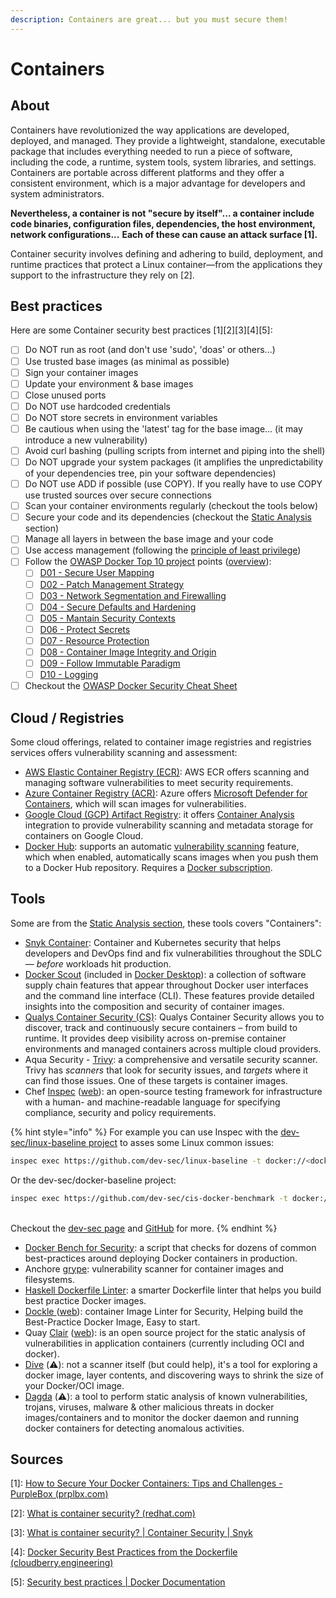 ```yaml
---
description: Containers are great... but you must secure them!
---
```


# Containers

## About

Containers have revolutionized the way applications are developed, deployed, and managed. They provide a lightweight, standalone, executable package that includes everything needed to run a piece of software, including the code, a runtime, system tools, system libraries, and settings. Containers are portable across different platforms and they offer a consistent environment, which is a major advantage for developers and system administrators.

**Nevertheless, a container is not "secure by itself"... a container include code binaries, configuration files, dependencies, the host environment, network configurations...** **Each of these can cause an attack surface \[1].**

Container security involves defining and adhering to build, deployment, and runtime practices that protect a Linux container—from the applications they support to the infrastructure they rely on \[2].

## Best practices

Here are some Container security best practices \[1]\[2]\[3]\[4]\[5]:

* [ ] Do NOT run as root (and don't use 'sudo', 'doas' or others...)
* [ ] Use trusted base images (as minimal as possible)
* [ ] Sign your container images
* [ ] Update your environment & base images
* [ ] Close unused ports
* [ ] Do NOT use hardcoded credentials
* [ ] Do NOT store secrets in environment variables
* [ ] Be cautious when using the 'latest' tag for the base image... (it may introduce a new vulnerability)
* [ ] Avoid curl bashing (pulling scripts from internet and piping into the shell)
* [ ] Do NOT upgrade your system packages (it amplifies the unpredictability of your dependencies tree, pin your software dependencies)
* [ ] Do NOT use ADD if possible (use COPY). If you really have to use COPY use trusted sources over secure connections
* [ ] Scan your container environments regularly (checkout the tools below)
* [ ] Secure your code and its dependencies (checkout the [Static Analysis](../tools/static-analysis.md) section)
* [ ] Manage all layers in between the base image and your code
* [ ] Use access management (following the [principle of least privilege](https://www.crowdstrike.com/cybersecurity-101/principle-of-least-privilege-polp/))
* [ ] Follow the [OWASP Docker Top 10 project](https://owasp.org/www-project-docker-top-10/https://owasp.org/www-project-docker-top-10/) points ([overview](https://github.com/OWASP/Docker-Security/blob/main/D00%20-%20Overview.md)):
  * [ ] [D01 - Secure User Mapping](https://github.com/OWASP/Docker-Security/blob/main/D01%20-%20Secure%20User%20Mapping.md)
  * [ ] [D02 - Patch Management Strategy](https://github.com/OWASP/Docker-Security/blob/main/D02%20-%20Patch%20Management%20Strategy.md)
  * [ ] [D03 - Network Segmentation and Firewalling](https://github.com/OWASP/Docker-Security/blob/main/D03%20-%20Network%20Segmentation%20and%20Firewalling.md)
  * [ ] [D04 - Secure Defaults and Hardening](https://github.com/OWASP/Docker-Security/blob/main/D04%20-%20Secure%20Defaults%20and%20Hardening.md)
  * [ ] [D05 - Mantain Security Contexts](https://github.com/OWASP/Docker-Security/blob/main/D05%20-%20Maintain%20Security%20Contexts.md)
  * [ ] [D06 - Protect Secrets](https://github.com/OWASP/Docker-Security/blob/main/D06%20-%20Protect%20Secrets.md)
  * [ ] [D07 - Resource Protection](https://github.com/OWASP/Docker-Security/blob/main/D07%20-%20Resource%20Protection.md)
  * [ ] [D08 - Container Image Integrity and Origin](https://github.com/OWASP/Docker-Security/blob/main/D08%20-%20Container%20Image%20Integrity%20and%20Origin.md)
  * [ ] [D09 - Follow Immutable Paradigm](https://github.com/OWASP/Docker-Security/blob/main/D09%20-%20Follow%20Immutable%20Paradigm.md)
  * [ ] [D10 - Logging](https://github.com/OWASP/Docker-Security/blob/main/D10%20-%20Logging.md)
* [ ] Checkout the [OWASP Docker Security Cheat Sheet](https://cheatsheetseries.owasp.org/cheatsheets/Docker\_Security\_Cheat\_Sheet.html)

## Cloud / Registries

Some cloud offerings, related to container image registries and registries services offers vulnerability scanning and assessment:

* [AWS Elastic Container Registry (ECR)](https://aws.amazon.com/ecr/): AWS ECR offers scanning and managing software vulnerabilities to meet security requirements.
* [Azure Container Registry (ACR)](https://azure.microsoft.com/en-us/products/container-registry/): Azure offers [Microsoft Defender for Containers](https://learn.microsoft.com/en-us/azure/defender-for-cloud/defender-for-containers-introduction), which will scan images for vulnerabilities.
* [Google Cloud (GCP) Artifact Registry](https://cloud.google.com/artifact-registry): it offers [Container Analysis](https://cloud.google.com/container-analysis/docs) integration to provide vulnerability scanning and metadata storage for containers on Google Cloud.
* [Docker Hub](https://hub.docker.com/): supports an automatic [vulnerability scanning](https://docs.docker.com/docker-hub/vulnerability-scanning/) feature, which when enabled, automatically scans images when you push them to a Docker Hub repository. Requires a [Docker subscription](https://docs.docker.com/subscription/).

## Tools

Some are from the [Static Analysis section](../tools/static-analysis.md), these tools covers "Containers":

* [Snyk Container](https://snyk.io/product/container-vulnerability-management/): Container and Kubernetes security that helps developers and DevOps find and fix vulnerabilities throughout the SDLC — _before_ workloads hit production.
* [Docker Scout](https://www.docker.com/products/docker-scout/) (included in [Docker Desktop](https://www.docker.com/products/docker-desktop/)): a collection of software supply chain features that appear throughout Docker user interfaces and the command line interface (CLI). These features provide detailed insights into the composition and security of container images.
* [Qualys Container Security (CS)](https://www.qualys.com/apps/container-security/): Qualys Container Security allows you to discover, track and continuously secure containers – from build to runtime. It provides deep visibility across on-premise container environments and managed containers across multiple cloud providers.
* Aqua Security - [Trivy](https://aquasecurity.github.io/trivy):  a comprehensive and versatile security scanner. Trivy has _scanners_ that look for security issues, and _targets_ where it can find those issues. One of these targets is container images.
* Chef [Inspec](https://github.com/inspec/inspec) ([web](https://community.chef.io/tools/chef-inspec)): an open-source testing framework for infrastructure with a human- and machine-readable language for specifying compliance, security and policy requirements.

{% hint style="info" %}
For example you can use Inspec with the [dev-sec/linux-baseline project](https://github.com/dev-sec/linux-baseline) to asses some Linux common issues:

```bash
inspec exec https://github.com/dev-sec/linux-baseline -t docker://<docker_id>
```

Or the dev-sec/docker-baseline project:

```bash
inspec exec https://github.com/dev-sec/cis-docker-benchmark -t docker://<docker_id>
```

\
Checkout the [dev-sec page](https://dev-sec.io/) and [GitHub](https://github.com/dev-sec) for more.
{% endhint %}

* [Docker Bench for Security](https://github.com/docker/docker-bench-security): a script that checks for dozens of common best-practices around deploying Docker containers in production.&#x20;
* Anchore [grype](https://github.com/anchore/grype): vulnerability scanner for container images and filesystems.
* [Haskell Dockerfile Linter](https://github.com/hadolint/hadolint): a smarter Dockerfile linter that helps you build best practice Docker images.
* [Dockle ](https://github.com/goodwithtech/dockle) ([web](https://containers.goodwith.tech/)): container Image Linter for Security, Helping build the Best-Practice Docker Image, Easy to start.
* Quay [Clair](https://github.com/quay/clair) ([web](https://quay.io/)): is an open source project for the static analysis of vulnerabilities in application containers (currently including OCI and docker).
* [Dive](https://github.com/wagoodman/dive) (⚠️): not a scanner itself (but could help), it's a tool for exploring a docker image, layer contents, and discovering ways to shrink the size of your Docker/OCI image.
* [Dagda](https://github.com/eliasgranderubio/dagda/) (⚠️): a tool to perform static analysis of known vulnerabilities, trojans, viruses, malware & other malicious threats in docker images/containers and to monitor the docker daemon and running docker containers for detecting anomalous activities.

## Sources

\[1]: [How to Secure Your Docker Containers: Tips and Challenges - PurpleBox (prplbx.com)](https://www.prplbx.com/resources/blog/docker-part1/)

\[2]: [What is container security? (redhat.com)](https://www.redhat.com/en/topics/security/container-security)

\[3]: [What is container security? | Container Security | Snyk](https://snyk.io/learn/container-security/)

\[4]: [Docker Security Best Practices from the Dockerfile (cloudberry.engineering)](https://cloudberry.engineering/article/dockerfile-security-best-practices/)

\[5]: [Security best practices | Docker Documentation](https://docs.docker.com/develop/security-best-practices/)
